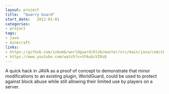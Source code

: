 ```yaml
---
layout: project
title:  "Quarry Guard"
start_date:   2012-01-01
categories: 
- project
tags:
- java
- minecraft
links: 
- https://github.com/zzbomb/worldguard/blob/master/src/main/java/com/sk89q/worldguard/bukkit/WorldGuardBlockListener.java
- https://www.youtube.com/watch?v=tFAuGcVIRsQ
---
```

A quick hack in JAVA as a proof of concept to demonstrate that minor modifications to an existing plugin, WorldGuard, could be used to protect against block abuse while still allowing their limited use by players on a server.